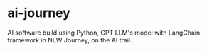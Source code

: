 # ai-journey
AI software build using Python, GPT LLM's model with LangChain framework in NLW Journey, on the AI trail.
